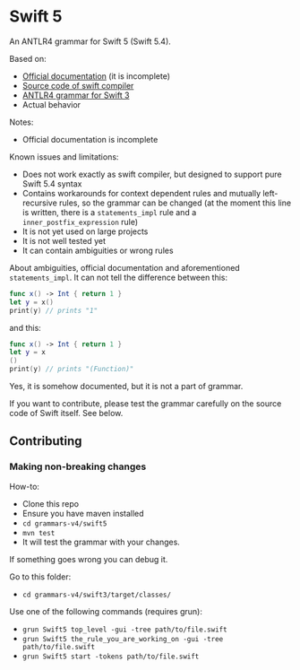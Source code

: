 # Swift 5

An ANTLR4 grammar for Swift 5 (Swift 5.4).

Based on:

* [Official documentation](https://developer.apple.com/library/content/documentation/Swift/Conceptual/Swift_Programming_Language/zzSummaryOfTheGrammar.html) (it is incomplete)
* [Source code of swift compiler](https://github.com/apple/swift)
* [ANTLR4 grammar for Swift 3](https://github.com/antlr/grammars-v4/tree/master/swift/swift3)
* Actual behavior

Notes:

* Official documentation is incomplete

Known issues and limitations:

* Does not work exactly as swift compiler, but designed to support pure Swift 5.4 syntax
* Contains workarounds for context dependent rules and mutually left-recursive rules, so the grammar can be changed (at the moment this line is written, there is a `statements_impl` rule and a `inner_postfix_expression` rule)
* It is not yet used on large projects
* It is not well tested yet
* It can contain ambiguities or wrong rules

About ambiguities, official documentation and aforementioned `statements_impl`.
It can not tell the difference between this:

```Swift
func x() -> Int { return 1 }
let y = x()
print(y) // prints "1"
```

and this:

```Swift
func x() -> Int { return 1 }
let y = x
()
print(y) // prints "(Function)"
```

Yes, it is somehow documented, but it is not a part of grammar.

If you want to contribute, please test the grammar carefully on the source 
code of Swift itself. See below.

## Contributing

### Making non-breaking changes

How-to:

* Clone this repo
* Ensure you have maven installed
* `cd grammars-v4/swift5`
* `mvn test`
* It will test the grammar with your changes.

If something goes wrong you can debug it.

Go to this folder:

* `cd grammars-v4/swift3/target/classes/`

Use one of the following commands (requires grun):

* `grun Swift5 top_level -gui -tree path/to/file.swift`
* `grun Swift5 the_rule_you_are_working_on -gui -tree path/to/file.swift`
* `grun Swift5 start -tokens path/to/file.swift`